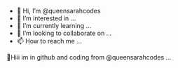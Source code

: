 - 👋 Hi, I’m @queensarahcodes
- 👀 I’m interested in ...
- 🌱 I’m currently learning ...
- 💞️ I’m looking to collaborate on ...
- 📫 How to reach me ...

<!---
queensarahcodes/queensarahcodes is a ✨ special ✨ repository because its `README.md` (this file) appears on your GitHub profile.
You can click the Preview link to take a look at your changes.
--->


🤗Hiii im in github and coding from @queensarahcodes ...

